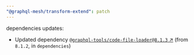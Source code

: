 ```yaml
---
"@graphql-mesh/transform-extend": patch
---
```

dependencies updates:
  - Updated dependency [`@graphql-tools/code-file-loader@8.1.3` ↗︎](https://www.npmjs.com/package/@graphql-tools/code-file-loader/v/8.1.3) (from `8.1.2`, in `dependencies`)
